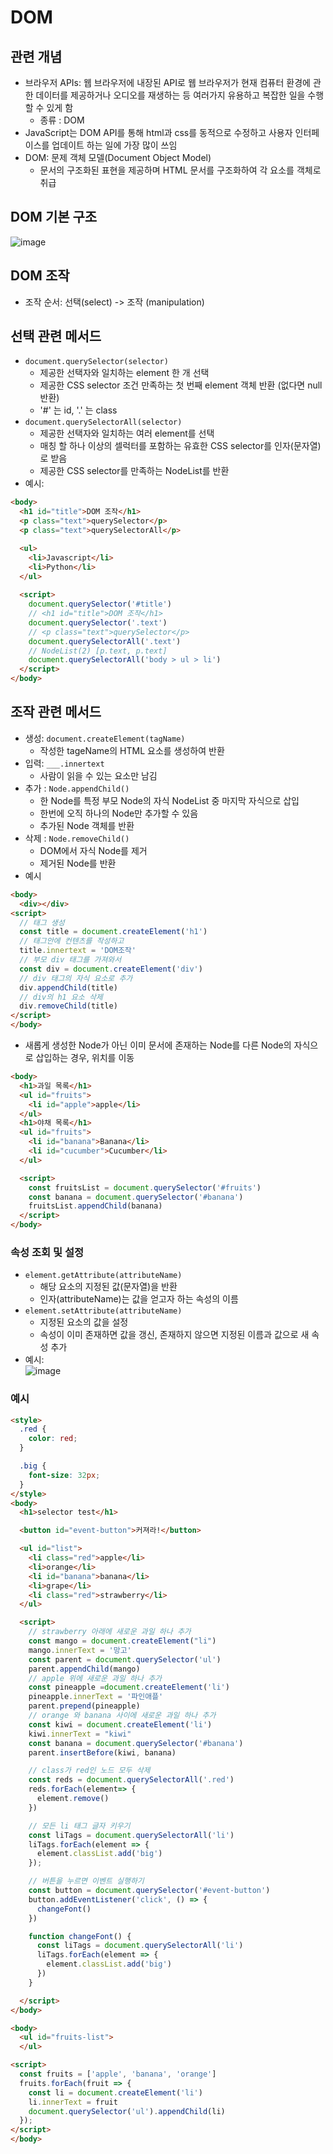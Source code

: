 # DOM
## 관련 개념
- 브라우저 APIs: 웹 브라우저에 내장된 API로 웹 브라우저가 현재 컴퓨터 환경에 관한 데이터를 제공하거나 오디오를 재생하는 등 여러가지 유용하고 복잡한 일을 수행할 수 있게 함
  - 종류 : DOM
- JavaScript는 DOM API를 통해 html과 css를 동적으로 수정하고 사용자 인터페이스를 업데이트 하는 일에 가장 많이 쓰임
- DOM: 문제 객체 모델(Document Object Model)
  - 문서의 구조화된 표현을 제공하며 HTML 문서를 구조화하여 각 요소를 객체로 취급
  
## DOM 기본 구조
 ![image](https://user-images.githubusercontent.com/122726684/233269597-f3bd661e-2df8-4ffa-b034-8ea938310226.png)

## DOM 조작
- 조작 순서: 선택(select) -> 조작 (manipulation)

## 선택 관련 메서드
- `document.querySelector(selector)`
  - 제공한 선택자와 일치하는 element 한 개 선택
  - 제공한 CSS selector 조건 만족하는 첫 번째 element 객체 반환 (없다면 null 반환)
  - '#' 는 id, '.' 는 class
- `document.querySelectorAll(selector)`
  - 제공한 선택자와 일치하는 여러 element를 선택
  - 매칭 할 하나 이상의 셀럭터를 포함하는 유효한 CSS selector를 인자(문자열)로 받음
  - 제공한 CSS selector를 만족하는 NodeList를 반환
- 예시:
```html
<body>
  <h1 id="title">DOM 조작</h1>
  <p class="text">querySelector</p>
  <p class="text">querySelectorAll</p>

  <ul>
    <li>Javascript</li>
    <li>Python</li>
  </ul>
  
  <script>
    document.querySelector('#title') 
    // <h1 id="title">DOM 조작</h1>
    document.querySelector('.text') 
    // <p class="text">querySelector</p>
    document.querySelectorAll('.text') 
    // NodeList(2) [p.text, p.text]
    document.querySelectorAll('body > ul > li') 
  </script>
</body>
```

## 조작 관련 메서드 
- 생성: `document.createElement(tagName)` 
  - 작성한 tageName의 HTML 요소를 생성하여 반환
- 입력: `___.innertext`
  - 사람이 읽을 수 있는 요소만 남김
- 추가 : `Node.appendChild()`
  - 한 Node를 특정 부모 Node의 자식 NodeList 중 마지막 자식으로 삽입
  - 한번에 오직 하나의 Node만 추가할 수 있음
  - 추가된 Node 객체를 반환
- 삭제 : `Node.removeChild()`
  - DOM에서 자식 Node를 제거
  - 제거된 Node를 반환
- 예시
```html
<body>
  <div></div>
<script>
  // 태그 생성
  const title = document.createElement('h1')
  // 태그안에 컨텐츠를 작성하고
  title.innertext = 'DOM조작'
  // 부모 div 태그를 가져와서
  const div = document.createElement('div')
  // div 태그의 자식 요소로 추가
  div.appendChild(title)
  // div의 h1 요소 삭제
  div.removeChild(title)
</script>
</body>
```
- 새롭게 생성한 Node가 아닌 이미 문서에 존재하는 Node를 다른 Node의 자식으로 삽입하는 경우, 위치를 이동
```html
<body>
  <h1>과일 목록</h1>
  <ul id="fruits">
    <li id="apple">apple</li>
  </ul>
  <h1>야채 목록</h1>
  <ul id="fruits">
    <li id="banana">Banana</li>
    <li id="cucumber">Cucumber</li>
  </ul>

  <script>
    const fruitsList = document.querySelector('#fruits')
    const banana = document.querySelector('#banana')
    fruitsList.appendChild(banana)
  </script>
</body>
```
### 속성 조회 및 설정
- `element.getAttribute(attributeName)`
  - 해당 요소의 지정된 값(문자열)을 반환
  - 인자(attributeName)는 값을 얻고자 하는 속성의 이름
- `element.setAttribute(attributeName)`
  - 지정된 요소의 값을 설정
  - 속성이 이미 존재하면 값을 갱신, 존재하지 않으면 지정된 이름과 값으로 새 속성 추가 
- 예시:  
![image](https://user-images.githubusercontent.com/122726684/233268696-a5b80145-bb9d-4db3-9465-f890b319e641.png)

### 예시
```html
<style>
  .red {
    color: red;
  }

  .big {
    font-size: 32px;
  }
</style>
<body>
  <h1>selector test</h1>

  <button id="event-button">커져라!</button>

  <ul id="list">
    <li class="red">apple</li>
    <li>orange</li>
    <li id="banana">banana</li>
    <li>grape</li>
    <li class="red">strawberry</li>
  </ul>

  <script>
    // strawberry 아래에 새로운 과일 하나 추가
    const mango = document.createElement("li")
    mango.innerText = '망고'
    const parent = document.querySelector('ul')
    parent.appendChild(mango)
    // apple 위에 새로운 과일 하나 추가
    const pineapple =document.createElement('li')
    pineapple.innerText = '파인애플'
    parent.prepend(pineapple)
    // orange 와 banana 사이에 새로운 과일 하나 추가
    const kiwi = document.createElement('li')
    kiwi.innerText = "kiwi"
    const banana = document.querySelector('#banana')
    parent.insertBefore(kiwi, banana)

    // class가 red인 노드 모두 삭제
    const reds = document.querySelectorAll('.red')
    reds.forEach(element=> {
      element.remove()
    })

    // 모든 li 태그 글자 키우기
    const liTags = document.querySelectorAll('li')
    liTags.forEach(element => {
      element.classList.add('big')
    });

    // 버튼을 누르면 이벤트 실행하기
    const button = document.querySelector('#event-button')
    button.addEventListener('click', () => {
      changeFont()
    })

    function changeFont() {
      const liTags = document.querySelectorAll('li')
      liTags.forEach(element => {
        element.classList.add('big')
      })
    }

  </script>
</body>
```
```html
<body>
  <ul id="fruits-list">
  </ul>

<script>
  const fruits = ['apple', 'banana', 'orange']
  fruits.forEach(fruit => {
    const li = document.createElement('li')
    li.innerText = fruit
    document.querySelector('ul').appendChild(li)
  });
</script>
</body>
```
